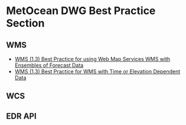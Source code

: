# MetOcean DWG Best Practice Section

## WMS
 - [WMS (1.3) Best Practice for using Web Map Services WMS with Ensembles of Forecast Data](https://github.com/opengeospatial/MetOceanDWG/blob/main/MetOceanDWG%20Best%20Practice/16-086r2_OGC_Best_Practice_for_using_Web_Map_Services_WMS_with_Ensembles_of_Forecast_Data.doc)
 - [WMS (1.3) Best Practice for WMS with Time or Elevation Dependent Data](https://github.com/opengeospatial/MetOceanDWG/blob/main/MetOceanDWG%20Best%20Practice/12-111r1_Best_Practices_for_WMS_with_Time_or_Elevation_dependent_data.pdf)

## WCS

## EDR API
